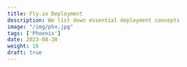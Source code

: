 ```yaml
---
title: Fly.io Deployment
description: We list down essential deployment concepts 
image: "/img/phx.jpg"
tags: ['Phoenix']
date: 2023-08-30
weight: 16
draft: true
---
```

